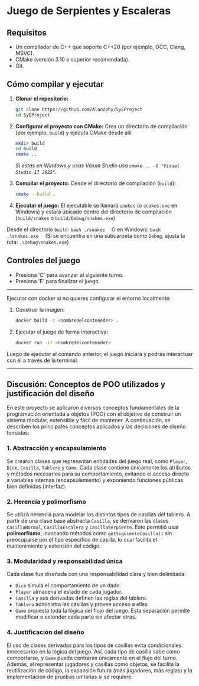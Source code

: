 # Juego de Serpientes y Escaleras

## Requisitos

* Un compilador de C++ que soporte C++20 (por ejemplo, GCC, Clang, MSVC).
* CMake (versión 3.10 o superior recomendada).
* Git.

## Cómo compilar y ejecutar

1. **Clonar el repositorio:**
    ```bash
    git clone https://github.com/Alanzphy/SyEProject
    cd SyEProject 
    ```


2. **Configurar el proyecto con CMake:**
   Crea un directorio de compilación (por ejemplo, `build`) y ejecuta CMake desde allí:
    ```bash
    mkdir build
    cd build
    cmake ..
    ```
   *Si estás en Windows y usas Visual Studio usa `cmake .. -G "Visual Studio 17 2022"`.*


3. **Compilar el proyecto:**
   Desde el directorio de compilación (`build`):
    ```bash
    cmake --build .
    ```

4. **Ejecutar el juego:**
   El ejecutable se llamará `snakes` (o `snakes.exe` en Windows) y estará ubicado dentro del directorio de compilación (`build/snakes` o `build/Debug/snakes.exe`)


Desde el directorio `build`:
    ```bash
    ./snakes 
    ```
   O en Windows:
    ```bash
    .\snakes.exe 
    ```
   (Si se encuentra en una subcarpeta como `Debug`, ajusta la ruta: `.\Debug\snakes.exe`)

## Controles del juego
* Presiona 'C' para avanzar al siguiente turno.
* Presiona 'E' para finalizar el juego.

---
Ejecutar con docker si no quieres configurar el entorno localmente:

1. Construir la imagen:
    ```bash
    docker build -t <nombredelconteneder> .
    ```

2. Ejecutar el juego de forma interactiva:
    ```bash
    docker run -it <nombredelconteneder>
    ```
Luego de ejecutar el comando anterior, el juego iniciará y podrás interactuar con él a través de la terminal.

---

## Discusión: Conceptos de POO utilizados y justificación del diseño

En este proyecto se aplicaron diversos conceptos fundamentales de la programación orientada a objetos (POO) con el objetivo de construir un sistema modular, extensible y fácil de mantener. A continuación, se describen los principales conceptos aplicados y las decisiones de diseño tomadas:

### 1. **Abstracción y encapsulamiento**
Se crearon clases que representan entidades del juego real, como `Player`, `Dice`, `Casilla`, `Tablero` y `Game`. Cada clase contiene únicamente los atributos y métodos necesarios para su comportamiento, evitando el acceso directo a variables internas (encapsulamiento) y exponiendo funciones públicas bien definidas (interfaz).

### 2. **Herencia y polimorfismo**
Se utilizó herencia para modelar los distintos tipos de casillas del tablero. A partir de una clase base abstracta `Casilla`, se derivaron las clases `CasillaNormal`, `CasillaEscalera` y `CasillaSerpiente`. Esto permitió usar **polimorfismo**, invocando métodos como `getSiguienteCasilla()` sin preocuparse por el tipo específico de casilla, lo cual facilita el mantenimiento y extensión del código.

### 3. **Modularidad y responsabilidad única**
Cada clase fue diseñada con una responsabilidad clara y bien delimitada:
- `Dice` simula el comportamiento de un dado.
- `Player` almacena el estado de cada jugador.
- `Casilla` y sus derivadas definen las reglas del tablero.
- `Tablero` administra las casillas y provee acceso a ellas.
- `Game` orquesta toda la lógica del flujo del juego.
  Esta separación permite modificar o extender cada parte sin afectar otras.

### 4. **Justificación del diseño**
El uso de clases derivadas para los tipos de casillas evita condicionales innecesarios en la lógica del juego. Así, cada tipo de casilla sabe cómo comportarse, y `Game` puede centrarse únicamente en el flujo del turno. Además, al representar jugadores y casillas como objetos, se facilita la reutilización de código, la expansión futura (más jugadores, más reglas) y la implementación de pruebas unitarias si se requiere.
